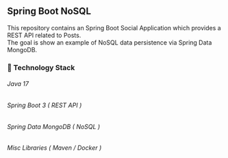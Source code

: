 ## Spring Boot NoSQL
This repository contains an Spring Boot Social Application which provides a REST API related to Posts.<br/>
The goal is show an example of NoSQL data persistence via Spring Data MongoDB.

### 🔧 Technology Stack

###### Java 17
###### Spring Boot 3 ( REST API )
###### Spring Data MongoDB ( NoSQL ) 
###### Misc Libraries (  Maven  /  Docker )
